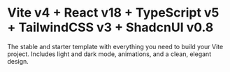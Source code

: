 # Vite v4 + React v18 + TypeScript v5 + TailwindCSS v3 + ShadcnUI v0.8

The stable and starter template with everything you need to build your Vite project. Includes light and dark mode, animations, and a clean, elegant design.